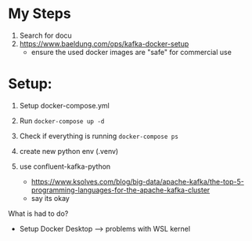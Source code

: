 # My Steps

1. Search for docu
2. https://www.baeldung.com/ops/kafka-docker-setup
   - ensure the used docker images are "safe" for commercial use

# Setup:

1. Setup docker-compose.yml
2. Run `docker-compose up -d`
3. Check if everything is running `docker-compose ps`

4. create new python env (.venv)

5. use confluent-kafka-python
   - https://www.ksolves.com/blog/big-data/apache-kafka/the-top-5-programming-languages-for-the-apache-kafka-cluster
   - say its okay

What is had to do?

- Setup Docker Desktop --> problems with WSL kernel
